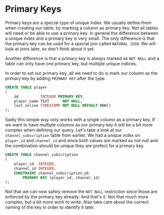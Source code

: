 # Primary Keys

Primary keys are a special type of unique index.
We usually define them when creating our table, by marking a column as primary key.
Not all tables will need or be able to use a primary key.
In general the difference between a unique index and a primary key is very small.
The only difference is that the primary key can be used for a special join called `NATURAL JOIN`.
We will look at joins later, so don't think about it yet.

Another difference is that a primary key is always marked as `NOT NULL` and a table can only have one primary key, but multiple unique indices.

In order to set our primary key, all we need to do is mark our column as the primary key by adding `PRIMARY KEY` after the type.

```sql
CREATE TABLE player
(
    id          INTEGER PRIMARY KEY,
    player_name TEXT      NOT NULL,
    last_online TIMESTAMP NOT NULL DEFAULT NOW()
);
```

Sadly this simple way only works with a single column as a primary key.
If we want to have multiple columns as our primary key it will be a bit more complex when defining our query.
Let's take a look at our `channel_subscription` table from earlier.
We had a unique index on `player_id` and `channel_id` and since both values are marked as not null and the combination should be unique they are prefect for a primary key.

```sql
CREATE TABLE channel_subscription
(
    player_id  INTEGER,
    channel_id INTEGER,
    CONSTRAINT channel_subscription_pk
        PRIMARY KEY (player_id, channel_id)
);
```

Not that we can now safely remove the `NOT NULL` restriction since those are enforced by the primary key already.
And that's it.
Not that much more complex, but a bit more work to write.
Also take care about the correct naming of the key in order to identify it later.
